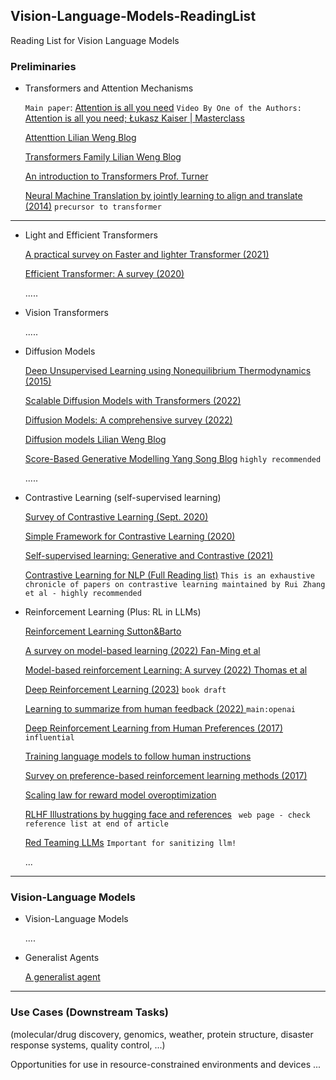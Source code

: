 ## Vision-Language-Models-ReadingList
Reading List for Vision Language Models

### Preliminaries

* Transformers and Attention Mechanisms

  `Main paper`: [Attention is all you need](https://arxiv.org/pdf/1706.03762.pdf) 
  `Video By One of the Authors:` [Attention is all you need;  Łukasz Kaiser | Masterclass](https://www.youtube.com/watch?v=rBCqOTEfxvg)
  
  [Attenttion Lilian Weng Blog](https://lilianweng.github.io/posts/2018-06-24-attention/)
  
  [Transformers Family Lilian Weng Blog](https://lilianweng.github.io/posts/2020-04-07-the-transformer-family/)
  
  [An introduction to Transformers Prof. Turner](https://arxiv.org/pdf/2304.10557.pdf)

  [Neural Machine Translation by jointly learning to align and translate (2014)](https://arxiv.org/abs/1409.0473) `precursor to transformer`

  
----
* Light and Efficient Transformers
  
  [A practical survey on Faster and lighter Transformer (2021)](https://arxiv.org/abs/2103.14636)

  [Efficient Transformer: A survey (2020)](https://arxiv.org/abs/2009.06732)


  .....

* Vision Transformers

  
   .....

* Diffusion Models

  [Deep Unsupervised Learning using Nonequilibrium Thermodynamics (2015)](https://arxiv.org/abs/1503.03585)

  [Scalable Diffusion Models with Transformers (2022)](https://arxiv.org/abs/2212.09748)

  [Diffusion Models: A comprehensive survey (2022)](https://arxiv.org/abs/2209.00796)

  [Diffusion models Lilian Weng Blog ](https://lilianweng.github.io/posts/2021-07-11-diffusion-models/)

  [Score-Based Generative Modelling Yang Song Blog](https://yang-song.net/blog/2021/score/) `highly recommended`

  .....

* Contrastive Learning (self-supervised learning)
  
  [Survey of Contrastive Learning (Sept. 2020)](https://arxiv.org/pdf/2010.05113.pdf)
  
  [Simple Framework for Contrastive Learning (2020) ](https://arxiv.org/pdf/2002.05709.pdf)

  [Self-supervised learning: Generative and Contrastive (2021)](https://arxiv.org/pdf/2006.08218.pdf)

  [Contrastive Learning for NLP (Full Reading list)](https://github.com/ryanzhumich/Contrastive-Learning-NLP-Papers?tab=readme-ov-file#contrastive-learning-objective)
    `This is an exhaustive chronicle of papers on contrastive learning maintained by Rui Zhang et al - highly recommended`
  

  
  
* Reinforcement Learning (Plus: RL in LLMs)

  [Reinforcement Learning Sutton&Barto](https://www.andrew.cmu.edu/course/10-703/textbook/BartoSutton.pdf)

  [A survey on model-based learning (2022) Fan-Ming et al ](https://arxiv.org/pdf/2206.09328.pdf)

  [Model-based reinforcement Learning: A survey (2022) Thomas et al ](https://arxiv.org/pdf/2006.16712.pdf)

  [Deep Reinforcement Learning (2023)](https://arxiv.org/pdf/2201.02135.pdf) `book draft`

  [Learning to summarize from human feedback (2022) ](https://arxiv.org/pdf/2009.01325.pdf) `main:openai`

  [Deep Reinforcement Learning from Human Preferences (2017) ](https://arxiv.org/pdf/1706.03741.pdf) `influential`

  [Training language models to follow human instructions](https://arxiv.org/pdf/2203.02155.pdf)

  [Survey on preference-based reinforcement learning methods (2017) ](https://www.jmlr.org/papers/volume18/16-634/16-634.pdf)

  [Scaling law for reward model overoptimization](https://arxiv.org/pdf/2210.10760.pdf)

  [RLHF Illustrations by hugging face and references](https://huggingface.co/blog/rlhf) ` web page - check reference list at end of article`

  [Red Teaming LLMs](https://arxiv.org/pdf/2209.07858.pdf) `Important for sanitizing llm!`
  
   
  ...
  
----

### Vision-Language Models

* Vision-Language Models

  ....

* Generalist Agents

  [A generalist agent](https://arxiv.org/abs/2205.06175)
  
----
### Use Cases (Downstream Tasks)
  
   (molecular/drug discovery, genomics, weather, protein structure, disaster response systems, quality control,    ...)

   Opportunities for use in resource-constrained environments and devices ...





